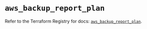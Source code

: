 # `aws_backup_report_plan`

Refer to the Terraform Registry for docs: [`aws_backup_report_plan`](https://registry.terraform.io/providers/hashicorp/aws/5.65.0/docs/resources/backup_report_plan).
